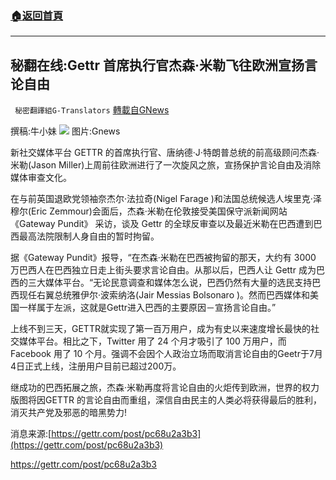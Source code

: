 ###  [:house:返回首頁](https://github.com/ourhimalayas/txt)
---


## 秘翻在线:Gettr 首席执行官杰森·米勒飞往欧洲宣扬言论自由
` 秘密翻譯組G-Translators` [轉載自GNews](https://gnews.org/zh-hans/1554346/)

撰稿:牛小妹
![](https://assets.gnews.org/wp-content/uploads/2021/09/amazon.jpg)
图片:Gnews

新社交媒体平台 GETTR 的首席执行官、唐纳德·J·特朗普总统的前高级顾问杰森·米勒(Jason Miller)上周前往欧洲进行了一次旋风之旅，宣扬保护言论自由及消除媒体审查文化。

在与前英国退欧党领袖奈杰尔·法拉奇(Nigel Farage )和法国总统候选人埃里克·泽穆尔(Eric Zemmour)会面后，杰森·米勒在伦敦接受美国保守派新闻网站《Gateway Pundit》 采访，谈及 Gettr 的全球反审查以及最近米勒在巴西遭到巴西最高法院限制人身自由的暂时拘留。

据《Gateway Pundit》报导，“在杰森·米勒在巴西被拘留的那天，大约有 3000 万巴西人在巴西独立日走上街头要求言论自由。从那以后，巴西人让 Gettr 成为巴西的三大媒体平台。“无论民意调查和媒体怎么说，巴西仍然有大量的选民支持巴西现任右翼总统雅伊尔·波索纳洛(Jair Messias Bolsonaro )。然而巴西媒体和美国一样属于左派，这就是Gettr进入巴西的主要原因－宣扬言论自由。”

上线不到三天，GETTR就实现了第一百万用户，成为有史以来速度增长最快的社交媒体平台。相比之下，Twitter 用了 24 个月才吸引了 100 万用户，而 Facebook 用了 10 个月。强调不会因个人政治立场而取消言论自由的Geetr于7月4日正式上线，注册用户目前已超过200万。

继成功的巴西拓展之旅，杰森·米勒再度将言论自由的火炬传到欧洲，世界的权力版图将因GETTR 的言论自由而重组，深信自由民主的人类必将获得最后的胜利，消灭共产党及邪恶的暗黑势力!

消息来源:[https://gettr.com/post/pc68u2a3b3](https://gettr.com/post/pc68u2a3b3)

https://gettr.com/post/pc68u2a3b3
